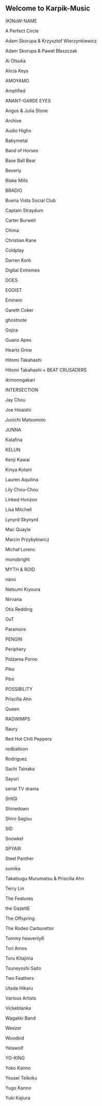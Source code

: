 ## Welcome to Karpik-Music
(K)NoW-NAME

A Perfect Circle

Adam Skorupa & Krzysztof Wierzynkiewicz

Adam Skorupa & Paweł Błaszczak

Ai Otsuka

Alicia Keys

AMOYAMO

Amplified

ANANT-GARDE EYES

Angus & Julia Stone

Archive

Audio Highs

Babymetal

Band of Horses

Base Ball Bear

Beverly

Blake Mills

BRADIO

Buena Vista Social Club

Captain Straydum

Carter Burwell

Chima

Christian Kane

Coldplay

Darren Korb

Digital Extremes

DOES

EGOIST

Eminem

Gareth Coker

ghostnote

Gojira

Guano Apes

Hearts Grow

Hitomi Takahashi

Hitomi Takahashi × BEAT CRUSADERS

ikimonogakari

INTERSECTION

Jay Chou

Joe Hisaishi

Junichi Matsumoto

JUNNA

Kalafina

KELUN

Kenji Kawai

Kinya Kotani

Lauren Aquilina

Lily Chou-Chou

Linked Horizon

Lisa Mitchell

Lynyrd Skynyrd

Mac Quayle

Marcin Przybyłowicz

Michał Lorenc

monobright

MYTH & ROID

nano

Natsumi Kiyoura

Nirvana

Otis Redding

OxT

Paramore

PENGIN

Periphery

Pidżama Porno

Piko

Plini

POSSIBILITY

Priscilla Ahn

Queen

RADWIMPS

Raury

Red Hot Chili Peppers

redballoon

Rodriguez

Sachi Tainaka

Sayuri

serial TV drama

SHIGI

Shinedown

Shiro Sagisu

SID

Snowkel

SPYAIR

Steel Panther

sumika

Takatsugu Murumatsu & Priscilla Ahn

Terry Lin

The Features

the GazettE

The Offspring

The Rodeo Carburettor

Tommy heavenly6

Tori Amos

Toru Kitajima

Tsuneyoshi Saito

Two Feathers

Utada Hikaru

Various Artists

Vickeblanka

Wagakki Band

Weezer

Woodkid

Yelawolf

YO-KING

Yoko Kanno

Yousei Teikoku

Yugo Kanno

Yuki Kajiura
